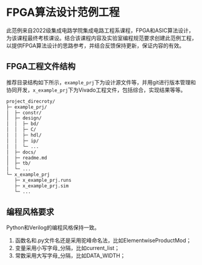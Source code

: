 # FPGA算法设计范例工程
此范例来自2022级集成电路学院集成电路工程系课程，FPGA和ASIC算法设计，为该课程最终考核课设。结合该课程内容及实验室编程规范要求创建此范例工程，以提供FPGA算法设计的思路参考，并结合反馈保持更新，保证内容的有效。

## FPGA工程文件结构
推荐目录结构如下所示，`example_prj`下为设计源文件等，并用git进行版本管理和协同开发，`x_example_prj`下为Vivado工程文件，包括综合，实现结果等等。
```bash
project_direcroty/
├─ example_prj/
│  ├─ constr/
│  ├─ design/
│  │  ├─ bd/
│  │  ├─ C/
│  │  ├─ hdl/
│  │  ├─ ip/
│  │  └─ ...
│  ├─ docs/
│  ├─ readme.md
│  ├─ tb/
│  └─ ...
└─ x_example_prj
   ├─ x_example_prj.runs
   ├─ x_example_prj.sim
   └─ ...
```

## 编程风格要求
Python和Verilog的编程风格保持一致。
1. 函数名和.py文件名还是采用驼峰命名法，比如ElementwiseProductMod；
2. 变量采用小写字母_分隔，比如current_list；
3. 常数采用大写字母_分隔，比如DATA_WIDTH；


